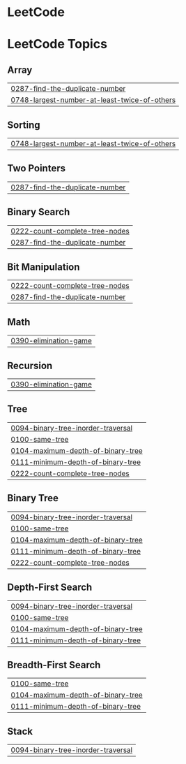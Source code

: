 # LeetCode
<!---LeetCode Topics Start-->
# LeetCode Topics
## Array
|  |
| ------- |
| [0287-find-the-duplicate-number](https://github.com/raavan-55/LeetCode/tree/master/0287-find-the-duplicate-number) |
| [0748-largest-number-at-least-twice-of-others](https://github.com/raavan-55/LeetCode/tree/master/0748-largest-number-at-least-twice-of-others) |
## Sorting
|  |
| ------- |
| [0748-largest-number-at-least-twice-of-others](https://github.com/raavan-55/LeetCode/tree/master/0748-largest-number-at-least-twice-of-others) |
## Two Pointers
|  |
| ------- |
| [0287-find-the-duplicate-number](https://github.com/raavan-55/LeetCode/tree/master/0287-find-the-duplicate-number) |
## Binary Search
|  |
| ------- |
| [0222-count-complete-tree-nodes](https://github.com/raavan-55/LeetCode/tree/master/0222-count-complete-tree-nodes) |
| [0287-find-the-duplicate-number](https://github.com/raavan-55/LeetCode/tree/master/0287-find-the-duplicate-number) |
## Bit Manipulation
|  |
| ------- |
| [0222-count-complete-tree-nodes](https://github.com/raavan-55/LeetCode/tree/master/0222-count-complete-tree-nodes) |
| [0287-find-the-duplicate-number](https://github.com/raavan-55/LeetCode/tree/master/0287-find-the-duplicate-number) |
## Math
|  |
| ------- |
| [0390-elimination-game](https://github.com/raavan-55/LeetCode/tree/master/0390-elimination-game) |
## Recursion
|  |
| ------- |
| [0390-elimination-game](https://github.com/raavan-55/LeetCode/tree/master/0390-elimination-game) |
## Tree
|  |
| ------- |
| [0094-binary-tree-inorder-traversal](https://github.com/raavan-55/LeetCode/tree/master/0094-binary-tree-inorder-traversal) |
| [0100-same-tree](https://github.com/raavan-55/LeetCode/tree/master/0100-same-tree) |
| [0104-maximum-depth-of-binary-tree](https://github.com/raavan-55/LeetCode/tree/master/0104-maximum-depth-of-binary-tree) |
| [0111-minimum-depth-of-binary-tree](https://github.com/raavan-55/LeetCode/tree/master/0111-minimum-depth-of-binary-tree) |
| [0222-count-complete-tree-nodes](https://github.com/raavan-55/LeetCode/tree/master/0222-count-complete-tree-nodes) |
## Binary Tree
|  |
| ------- |
| [0094-binary-tree-inorder-traversal](https://github.com/raavan-55/LeetCode/tree/master/0094-binary-tree-inorder-traversal) |
| [0100-same-tree](https://github.com/raavan-55/LeetCode/tree/master/0100-same-tree) |
| [0104-maximum-depth-of-binary-tree](https://github.com/raavan-55/LeetCode/tree/master/0104-maximum-depth-of-binary-tree) |
| [0111-minimum-depth-of-binary-tree](https://github.com/raavan-55/LeetCode/tree/master/0111-minimum-depth-of-binary-tree) |
| [0222-count-complete-tree-nodes](https://github.com/raavan-55/LeetCode/tree/master/0222-count-complete-tree-nodes) |
## Depth-First Search
|  |
| ------- |
| [0094-binary-tree-inorder-traversal](https://github.com/raavan-55/LeetCode/tree/master/0094-binary-tree-inorder-traversal) |
| [0100-same-tree](https://github.com/raavan-55/LeetCode/tree/master/0100-same-tree) |
| [0104-maximum-depth-of-binary-tree](https://github.com/raavan-55/LeetCode/tree/master/0104-maximum-depth-of-binary-tree) |
| [0111-minimum-depth-of-binary-tree](https://github.com/raavan-55/LeetCode/tree/master/0111-minimum-depth-of-binary-tree) |
## Breadth-First Search
|  |
| ------- |
| [0100-same-tree](https://github.com/raavan-55/LeetCode/tree/master/0100-same-tree) |
| [0104-maximum-depth-of-binary-tree](https://github.com/raavan-55/LeetCode/tree/master/0104-maximum-depth-of-binary-tree) |
| [0111-minimum-depth-of-binary-tree](https://github.com/raavan-55/LeetCode/tree/master/0111-minimum-depth-of-binary-tree) |
## Stack
|  |
| ------- |
| [0094-binary-tree-inorder-traversal](https://github.com/raavan-55/LeetCode/tree/master/0094-binary-tree-inorder-traversal) |
<!---LeetCode Topics End-->